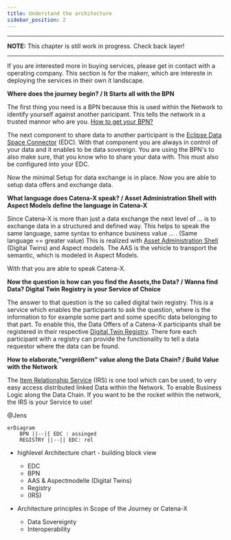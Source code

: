 ```yaml
---
title: Understand the architecture
sidebar_position: 2
---
```


---
**NOTE:**
This chapter is still work in progress. Check back layer!

---

If you are interested more in buying services, please get in contact with a operating company.
This section is for the makerr, which are intereste in deploying the services in their own it landscape.

**Where does the journey begin? / It Starts all with the BPN**

The first thing you need is a BPN because this is used within the Network to identify yourself against another paricipant. This tells the network in a trusted mannor who are you. [How to get your BPN?](https://eclipse-tractusx.github.io)

[//]: # (Felix: Für das Tutorial gilt das vermutlich nicht. Das Konzept der BPN ist wichtig, aber das lokale deployment sollte ohne funktionieren - wir "mocken" oder deaktivieren ja den DAPS/SSI, oder?)

[//]: # (Felix: Als Erklärung, was eine BPN ist und wofür wir die brauchen - Access Policies im EDC - reicht das noch nicht aus, oder?) 

The next component to share data to another participant is the [Eclipse Data Space Connector](https://eclipse-tractusx.github.io) (EDC). With that component you are always in control of your data and it enables to be data sovereign. You are using the BPN's to also make sure, that you know who to share your data with. This must also be configured into your EDC.

[//]: # (Felix: Wenn wir von "No preliminary knowledge" ausgehen, brauchen wir auch hier noch 1-2 Sätze, was der EDC macht - P2P Datenaustausch, Control & Data Plane)

Now the minimal Setup for data exchange is in place. Now you are able to setup data offers and exchange data.

[//]: <> (Felix: Noch wurde im Rahmen des Tutorials ja nichts gemacht. Ich würde vielleicht sowas sagen wie "In principle, an EDC and an Identity - das ist es ja was die BPN wiedergibt - are enough to share data in the Catena-X data space. However, for an interoperable and scalable data space we also need technologies for data description/semantic as well as data discovery and access)

**What language does Catena-X speak? / Asset Administration Shell with Aspect Models define the language in Catena-X**

Since Catena-X is more than just a data exchange the next level of ... is to exchange data in a structured and defined way. This helps to speak the same language, same syntax to enhance business value ... .
(Same language == greater value)
This is realized with [Asset Administration Shell](https://eclipse-tractusx.github.io) (Digital Twins) and Aspect models. The AAS is the vehicle to transport the semantic, which is modeled in Aspect Models.

With that you are able to speak Catena-X.

[//]: # (Felix: Ist das nicht eher BAMM? AAS beschäftigt sich ja mit dem strukturierten Auffinden und Zugreifen von Daten. Die "Sprache" von Catena-X wären dann die semantischen Modelle?)

**Now the question is how can you find the Assets,the Data? / Wanna find Data? Digital Twin Registry is your Service of Choice**

The answer to that question is the so called digital twin registry. This is a service which enables the participants to ask the question, where is the information to for example some part and some specific data belonging to that part.
To enable this, the Data Offers of a Catena-X participants shall be registered in their respective [Digital Twin Registry](https://eclipse-tractusx.github.io). There fore each participant with a registry can provide the functionality to tell a data requestor where the data can be found.

**How to elaborate,"vergrößern" value along the Data Chain? / Build Value with the Network**

The [Item Relationship Service](https://eclipse-tractusx.github.io) (IRS) is one tool which can be used, to very easy access distributed linked Data within the Network. To enable Business Logic along the Data Chain. If you want to be the rocket within the network, the IRS is your Service to use!

[//]: # (Felix: Fehlen hier nicht noch der EDC Discovery Service und die beiden Registry Discovery Services für ein vollständiges Bild? Ich habe im Kopf, dass wir einmal alle Komponenten erklären, mit denen ein adopter interagieren muss - da fehlt dann noch das registrieren von EDCs, der Registry und eine Erklärung der Rolle des Backends)


[//]: # (Felix: @Johannes: Hast du dir schon überlegt, wie/wo wir den IRS plazieren wollen? Eher als "Advanced Concept" unter Chapter 4, oder als "Basic Concept" in Chapter 3? )


@Jens

```mermaid
erDiagram
    BPN ||--|{ EDC : assinged
    REGISTRY ||--|| EDC: rel

```

- highlevel Architecture chart - building block view
  - EDC
  - BPN
  - AAS & Aspectmodelle (Digital Twins)
  - Registry
  - (IRS)

- Architecture principles in Scope of the Journey or Catena-X
  - Data Sovereignty
  - Interoperability
